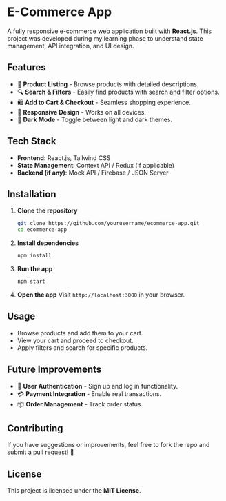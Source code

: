 # E-Commerce App

A fully responsive e-commerce web application built with **React.js**. This project was developed during my learning phase to understand state management, API integration, and UI design.

## Features
- 🛒 **Product Listing** - Browse products with detailed descriptions.
- 🔍 **Search & Filters** - Easily find products with search and filter options.
- 🛍 **Add to Cart & Checkout** - Seamless shopping experience.
- 🎨 **Responsive Design** - Works on all devices.
- 🌙 **Dark Mode** - Toggle between light and dark themes.

## Tech Stack
- **Frontend**: React.js, Tailwind CSS
- **State Management**: Context API / Redux (if applicable)
- **Backend (if any)**: Mock API / Firebase / JSON Server

## Installation

1. **Clone the repository**
   ```bash
   git clone https://github.com/yourusername/ecommerce-app.git
   cd ecommerce-app
   ```

2. **Install dependencies**
   ```bash
   npm install
   ```

3. **Run the app**
   ```bash
   npm start
   ```

4. **Open the app**
   Visit `http://localhost:3000` in your browser.

## Usage
- Browse products and add them to your cart.
- View your cart and proceed to checkout.
- Apply filters and search for specific products.

## Future Improvements
- 🛂 **User Authentication** - Sign up and log in functionality.
- 💳 **Payment Integration** - Enable real transactions.
- 📦 **Order Management** - Track order status.

## Contributing
If you have suggestions or improvements, feel free to fork the repo and submit a pull request! 🚀

## License
This project is licensed under the **MIT License**.
